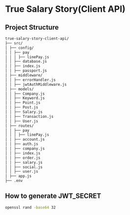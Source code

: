 # True Salary Story(Client API)

## Project Structure

```markdown
true-salary-story-client-api/
├── src/
│ ├── config/
│ │ ├── pay
│ │ │ ├── linePay.js
│ │ ├── database.js
│ │ ├── index.js
│ │ ├── passport.js
│ ├── middleware/
│ │ ├── errorHandler.js
│ │ ├── jwtAuthMiddleware.js
│ ├── models/
│ │ ├── Company.js
│ │ ├── Keyword.js
│ │ ├── Point.js
│ │ ├── Post.js
│ │ ├── Salary.js
│ │ ├── Transaction.js
│ │ ├── User.js
│ ├── routes/
│ │ ├── pay
│ │ │ ├── linePay.js
│ │ ├── account.js
│ │ ├── auth.js
│ │ ├── company.js
│ │ ├── index.js
│ │ ├── order.js
│ │ ├── salary.js
│ │ ├── social.js
│ │ ├── user.js
│ ├── app.js
├── .env
```

## How to generate JWT_SECRET

```bash
openssl rand -base64 32
```
